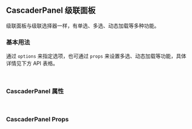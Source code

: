 <div class="demo-header">
<p class="overviewicon">
  <span class="wapi-form-dropdown"/>
</p>

## CascaderPanel 级联面板

<nova-uxlink widget-name="CascaderPanel"></nova-uxlink>

级联面板与级联选择器一样，有单选、多选、动态加载等多种功能。
</div>

### 基本用法

通过 `options` 来指定选项，也可通过 `props` 来设置多选、动态加载等功能，具体详情见下方 API 表格。

<nova-demo-view link="cascader-panel/basic-usage.vue"></nova-demo-view>

<br>

### CascaderPanel 属性

<nova-attributes link="cascader-panel"></nova-attributes>

<br>

### CascaderPanel Props

<nova-attributes link="cascader-props" apititle="CascaderPanel Props"></nova-attributes>

<br>
